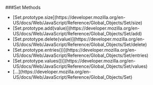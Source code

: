 ###Set Methods
<ul>
  <li>
    [Set.prototype.size](https://developer.mozilla.org/en-US/docs/Web/JavaScript/Reference/Global_Objects/Set/size)
  </li>
  <li>
    [Set.prototype.add(value)](https://developer.mozilla.org/en-US/docs/Web/JavaScript/Reference/Global_Objects/Set/add)
  </li>
  <li>
    [Set.prototype.delete(value)](https://developer.mozilla.org/en-US/docs/Web/JavaScript/Reference/Global_Objects/Set/delete)
  </li>
  <li>
    [Set.prototype.entries())](https://developer.mozilla.org/en-US/docs/Web/JavaScript/Reference/Global_Objects/Set/entries)
  </li> 
  <li>
    [Set.prototype.values())](https://developer.mozilla.org/en-US/docs/Web/JavaScript/Reference/Global_Objects/Set/values)
  </li> 
  <li>
    [...](https://developer.mozilla.org/en-US/docs/Web/JavaScript/Reference/Global_Objects/Set)
  </li>
</ul>

